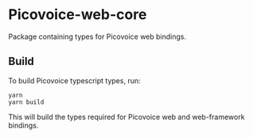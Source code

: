 # Picovoice-web-core

Package containing types for Picovoice web bindings.

## Build 

To build Picovoice typescript types, run:

```console
yarn
yarn build
```

This will build the types required for Picovoice web and web-framework bindings.
